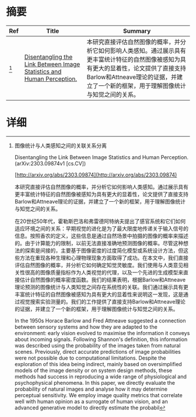 # 摘要

| Ref | Title | Summary |
| --- | --- | --- |
| [^1] | [Disentangling the Link Between Image Statistics and Human Perception.](http://arxiv.org/abs/2303.09874) | 本研究直接评估自然图像的概率，并分析它如何影响人类感知。通过展示具有更丰富统计特征的自然图像被感知为具有更大的显着性，论文提供了直接支持Barlow和Attneave理论的证据，并建立了一个新的框架，用于理解图像统计与知觉之间的关系。 |

# 详细

[^1]: 图像统计与人类感知之间的关联关系分离

    Disentangling the Link Between Image Statistics and Human Perception. (arXiv:2303.09874v1 [cs.CV])

    [http://arxiv.org/abs/2303.09874](http://arxiv.org/abs/2303.09874)

    本研究直接评估自然图像的概率，并分析它如何影响人类感知。通过展示具有更丰富统计特征的自然图像被感知为具有更大的显着性，论文提供了直接支持Barlow和Attneave理论的证据，并建立了一个新的框架，用于理解图像统计与知觉之间的关系。

    

    在20世纪50年代，霍勒斯巴洛和弗雷德阿特纳夫提出了感官系统和它们如何适应环境之间的关系：早期视觉的进化是为了最大限度地传递关于输入信号的信息。按照香农的定义，这些信息是通过自然场景中拍摄的图像的概率来描述的。由于计算能力的限制，以前无法直接准确地预测图像的概率。尽管这种想法的探索是间接的，主要基于图像密度的过度简化模型或系统设计方法，但这些方法在重现各种生理和心理物理现象方面取得了成功。在本文中，我们直接评估自然图像的概率，并分析它如何确定知觉灵敏度。我们使用与人类意见相关性很高的图像质量指标作为人类视觉的代理，以及一个先进的生成模型来直接估计自然图像的概率密度函数。我们的结果表明，根据Barlow和Attneave理论预测的图像统计与人类知觉之间存在系统性的关联。我们通过展示具有更丰富统计特征的自然图像被感知为具有更大的显着性来说明这一发现，这是通过视觉搜索实验测量的。我们的工作提供了直接支持Barlow和Attneave理论的证据，并建立了一个新的框架，用于理解图像统计与知觉之间的关系。

    In the 1950s Horace Barlow and Fred Attneave suggested a connection between sensory systems and how they are adapted to the environment: early vision evolved to maximise the information it conveys about incoming signals. Following Shannon's definition, this information was described using the probability of the images taken from natural scenes. Previously, direct accurate predictions of image probabilities were not possible due to computational limitations. Despite the exploration of this idea being indirect, mainly based on oversimplified models of the image density or on system design methods, these methods had success in reproducing a wide range of physiological and psychophysical phenomena. In this paper, we directly evaluate the probability of natural images and analyse how it may determine perceptual sensitivity. We employ image quality metrics that correlate well with human opinion as a surrogate of human vision, and an advanced generative model to directly estimate the probabil
    

